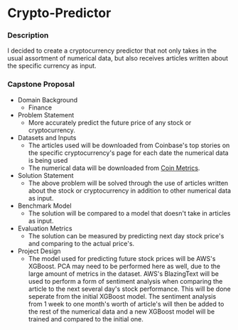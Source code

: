# Crypto-Predictor

### Description

I decided to create a cryptocurrency predictor that not only takes in the usual assortment of numerical data, but also receives articles written about the specific currency as input. 

### Capstone Proposal

- Domain Background
  - Finance
- Problem Statement
  - More accurately predict the future price of any stock or cryptocurrency. 
- Datasets and Inputs
  - The articles used will be downloaded from Coinbase's top stories on the specific cryptocurrency's page for each date the numerical data is being used
  - The numerical data will be downloaded from [Coin Metrics](https://coinmetrics.io/data-downloads/).
- Solution Statement
  - The above problem will be solved through the use of articles written about the stock or cryptocurrency in addition to other numerical data as input.
- Benchmark Model
  - The solution will be compared to a model that doesn't take in articles as input.
- Evaluation Metrics
  - The solution can be measured by predicting next day stock price's and comparing to the actual price's.
- Project Design
  - The model used for predicting future stock prices will be AWS's XGBoost. PCA may need to be performed here as well, due to the large amount of metrics in the dataset. AWS's BlazingText will be used to perform a form of sentiment analysis when comparing the article to the next several day's stock performance. This will be done seperate from the initial XGBoost model. The sentiment analysis from 1 week to one month's worth of article's will then be added to the rest of the numerical data and a new XGBoost model will be trained and compared to the initial one. 
